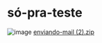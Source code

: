# só-pra-teste

![image](https://user-images.githubusercontent.com/53626405/166241271-9faf43ea-2fd0-49e0-b3b1-bf41cc093100.png)
[enviando-mail (2).zip](https://github.com/Souzarubinho612/s-pra-teste/files/8603138/enviando-mail.2.zip)
